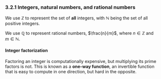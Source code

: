 ### 3.2.1 Integers, natural numbers, and rational numbers

We use $\mathbb{Z}$ to represent the set of **all** integers, with $\mathbb{N}$ being the set of all positive integers.

We use $\mathbb{Q}$ to represent rational numbers, $\frac{n}{m}$, where $n \in \mathbb{Z}$ and $m \in \mathbb{N}$.

#### Integer factorization
Factoring an integer is computationally expensive, but multiplying its prime factors is not. This is known as a **one-way function**, an invertible function that is easy to compute in one direction, but hard in the opposite.